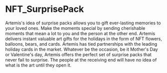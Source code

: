 # NFT_SurprisePack
Artemis's idea of surprise packs allows you to gift ever-lasting memories to your loved ones. Make the moments special by sending cherishable moments that mean a lot to you and the person at the other end. Artemis delivers instant valuable art gifts for the holidays in the form of NFT flowers, balloons, bears, and cards. Artemis has tied partnerships with the leading holiday cards in the market. Whatever be the occasion, be it Mother's Day or Valentine's day, Artemis offers the perfect set of surprise packs that never fail to surprise. The people at the receiving end will have no idea of what is the art until they open it.
